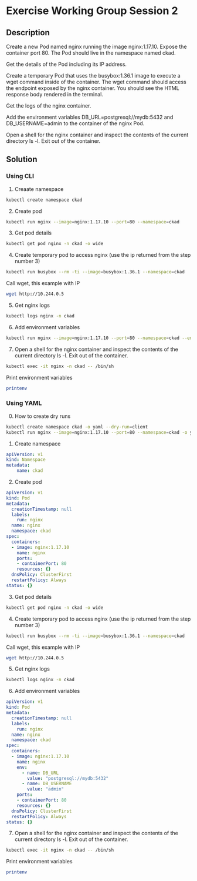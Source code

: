 # Exercise Working Group Session 2

## Description

Create a new Pod named nginx running the image nginx:1.17.10. Expose the container port 80. The Pod should live in the namespace named ckad.

Get the details of the Pod including its IP address.

Create a temporary Pod that uses the busybox:1.36.1 image to execute a wget command inside of the container. The wget command should access the endpoint exposed by the nginx container. You should see the HTML response body rendered in the terminal.

Get the logs of the nginx container.

Add the environment variables DB_URL=postgresql://mydb:5432 and DB_USERNAME=admin to the container of the nginx Pod.

Open a shell for the nginx container and inspect the contents of the current directory ls -l. Exit out of the container.


## Solution

### Using CLI

1. Creaate namespace

```bash
kubectl create namespace ckad
```

2. Create pod

```bash
kubectl run nginx --image=nginx:1.17.10 --port=80 --namespace=ckad
```
3. Get pod details

```bash
kubectl get pod nginx -n ckad -o wide
```

4. Create temporary pod to access nginx (use the ip returned from the step number 3)

```bash
kubectl run busybox --rm -ti --image=busybox:1.36.1 --namespace=ckad
```

Call wget, this example with IP

```bash
wget http://10.244.0.5
```

5. Get nginx logs

```bash
kubectl logs nginx -n ckad
```

6. Add environment variables

```bash
kubectl run nginx --image=nginx:1.17.10 --port=80 --namespace=ckad --env="DB_URL=postgresql://mydb:5432" --env="DB_USERNAME=admin"
```

7. Open a shell for the nginx container and inspect the contents of the current directory ls -l. Exit out of the container.

```bash
kubectl exec -it nginx -n ckad -- /bin/sh
```

Print environment variables

```bash
printenv
```

### Using YAML

0. How to create dry runs

```bash
kubectl create namespace ckad -o yaml --dry-run=client
kubectl run nginx --image=nginx:1.17.10 --port=80 --namespace=ckad -o yaml --dry-run=client
```

1. Create namespace

```yaml
apiVersion: v1
kind: Namespace
metadata:
    name: ckad
```

2. Create pod

```yaml
apiVersion: v1
kind: Pod
metadata:
  creationTimestamp: null
  labels:
    run: nginx
  name: nginx
  namespace: ckad
spec:
  containers:
  - image: nginx:1.17.10
    name: nginx
    ports:
    - containerPort: 80
    resources: {}
  dnsPolicy: ClusterFirst
  restartPolicy: Always
status: {}
```

3. Get pod details

```bash
kubectl get pod nginx -n ckad -o wide
```

4. Create temporary pod to access nginx (use the ip returned from the step number 3)

```bash
kubectl run busybox --rm -ti --image=busybox:1.36.1 --namespace=ckad
```

Call wget, this example with IP

```bash
wget http://10.244.0.5
```

5. Get nginx logs

```bash
kubectl logs nginx -n ckad
```

6. Add environment variables

```yaml
apiVersion: v1
kind: Pod
metadata:
  creationTimestamp: null
  labels:
    run: nginx
  name: nginx
  namespace: ckad
spec:
  containers:
  - image: nginx:1.17.10
    name: nginx
    env:
      - name: DB_URL
        value: "postgresql://mydb:5432"
      - name: DB_USERNAME
        value: "admin"
    ports:
    - containerPort: 80
    resources: {}
  dnsPolicy: ClusterFirst
  restartPolicy: Always
status: {}
```


7. Open a shell for the nginx container and inspect the contents of the current directory ls -l. Exit out of the container.

```bash
kubectl exec -it nginx -n ckad -- /bin/sh
```

Print environment variables

```bash
printenv
```